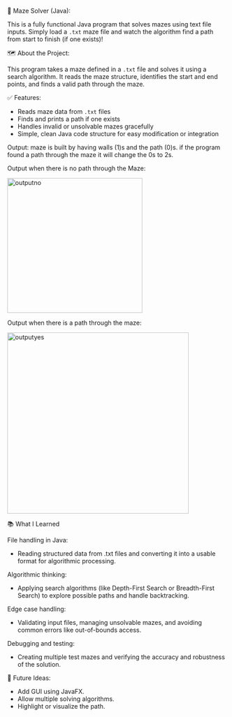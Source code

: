  🧩 Maze Solver (Java):

This is a fully functional Java program that solves mazes using text file inputs. Simply load a `.txt` maze file and watch the algorithm find a path from start to finish (if one exists)!

🗺️ About the Project:

This program takes a maze defined in a `.txt` file and solves it using a search algorithm. It reads the maze structure, identifies the start and end points, and finds a valid path through the maze.

✅ Features:

- Reads maze data from `.txt` files  
- Finds and prints a path if one exists  
- Handles invalid or unsolvable mazes gracefully  
- Simple, clean Java code structure for easy modification or integration


Output:
maze is built by having walls (1)s and the path (0)s.
if the program found a path through the maze it will change the 0s to 2s.

Output when there is no path through the Maze:

<img width="309" alt="outputno" src="https://github.com/user-attachments/assets/47074f4b-f66d-4f48-ba12-ee9a2b8a7567" />

Output when there is a path through the maze:

<img width="415" alt="outputyes" src="https://github.com/user-attachments/assets/85cac60b-a4c0-4d30-8fd2-d0686dc14127" />



📚 What I Learned

File handling in Java:
- Reading structured data from .txt files and converting it into a usable format for algorithmic processing.

Algorithmic thinking:
- Applying search algorithms (like Depth-First Search or Breadth-First Search) to explore possible paths and handle backtracking.

Edge case handling:
- Validating input files, managing unsolvable mazes, and avoiding common errors like out-of-bounds access.

Debugging and testing:
- Creating multiple test mazes and verifying the accuracy and robustness of the solution.

🧠 Future Ideas:
- Add GUI using JavaFX.
- Allow multiple solving algorithms.
- Highlight or visualize the path.

